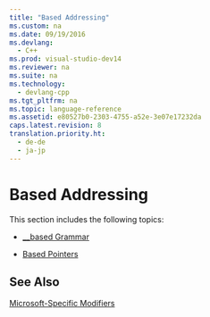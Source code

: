 ```yaml
---
title: "Based Addressing"
ms.custom: na
ms.date: 09/19/2016
ms.devlang: 
  - C++
ms.prod: visual-studio-dev14
ms.reviewer: na
ms.suite: na
ms.technology: 
  - devlang-cpp
ms.tgt_pltfrm: na
ms.topic: language-reference
ms.assetid: e80527b0-2303-4755-a52e-3e07e17232da
caps.latest.revision: 8
translation.priority.ht: 
  - de-de
  - ja-jp
---
```

# Based Addressing
This section includes the following topics:  
  
-   [__based Grammar](../vs140/__based-Grammar.md)  
  
-   [Based Pointers](../vs140/Based-Pointers--C---.md)  
  
## See Also  
 [Microsoft-Specific Modifiers](../vs140/Microsoft-Specific-Modifiers.md)